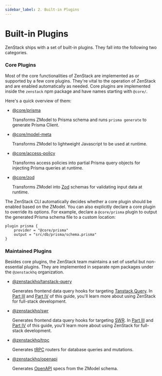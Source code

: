 ```yaml
---
sidebar_label: 2. Built-in Plugins
---
```


# Built-in Plugins

ZenStack ships with a set of built-in plugins. They fall into the following two categories.

### Core Plugins

Most of the core functionalities of ZenStack are implemented as or supported by a few core plugins. They're vital to the operation of ZenStack and are enabled automatically as needed. Core plugins are implemented inside the `zenstack` npm package and have names starting with `@core/`.

Here's a quick overview of them:

- [@core/prisma](/docs/reference/plugins/prisma)

    Transforms ZModel to Prisma schema and runs `prisma generate` to generate Prisma Client.

- [@core/model-meta](/docs/reference/plugins/model-meta)

    Transforms ZModel to lightweight Javascript to be used at runtime.

- [@core/access-policy](/docs/reference/plugins/access-policy)

    Transforms access policies into partial Prisma query objects for injecting Prisma queries at runtime.

- [@core/zod](/docs/reference/plugins/zod)

    Transforms ZModel into [Zod](https://zod.dev/) schemas for validating input data at runtime.

The ZenStack CLI automatically decides whether a core plugin should be enabled based on the ZModel. You can also explicitly declare a core plugin to override its options. For example, declare a `@core/prisma` plugin to output the generated Prisma schema file to a custom location:

```zmodel
plugin prisma {
    provider = "@core/prisma"
    output = "src/db/prisma/schema.prisma"
}
```

### Maintained Plugins

Besides core plugins, the ZenStack team maintains a set of useful but non-essential plugins. They are implemented in separate npm packages under the `@zenstackhq` organization.

- [@zenstackhq/tanstack-query](/docs/reference/plugins/tanstack-query)

    Generates frontend data query hooks for targeting [Tanstack Query](https://tanstack.com/query). In [Part III](/docs/the-complete-guide/part3/) and [Part IV](/docs/the-complete-guide/part4/) of this guide, you'll learn more about using ZenStack for full-stack development.

- [@zenstackhq/swr](/docs/reference/plugins/swr)

    Generates frontend data query hooks for targeting [SWR](https://swr.vercel.app/). In [Part III](/docs/the-complete-guide/part3/) and [Part IV](/docs/the-complete-guide/part4/) of this guide, you'll learn more about using ZenStack for full-stack development.

- [@zenstackhq/trpc](/docs/reference/plugins/trpc)

    Generates [tRPC](https://trpc.io/) routers for database queries and mutations.
  
- [@zenstackhq/openapi](/docs/reference/plugins/openapi)

    Generates [OpenAPI](https://www.openapis.org/) specs from the ZModel schema.
